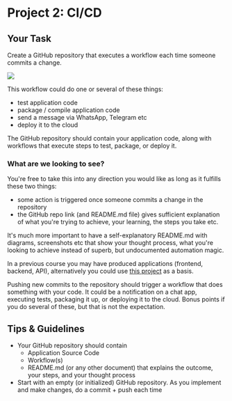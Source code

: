 # Project 2: CI/CD

## Your Task

Create a GitHub repository that executes a workflow each time someone commits a change.

![](./gha.png)

This workflow could do one or several of these things:

* test application code
* package / compile application code
* send a message via WhatsApp, Telegram etc
* deploy it to the cloud

The GitHub repository should contain your application code, along with workflows that execute steps to test, package, or deploy it.

### What are we looking to see?

You're free to take this into any direction you would like as long as it fulfills these two things:

* some action is triggered once someone commits a change in the repository
* the GitHub repo link (and README.md file) gives sufficient explanation of what you're trying to achieve, your learning, the steps you take etc.

It's much more important to have a self-explanatory README.md with diagrams, screenshots etc that show your thought process, what you're looking to achieve instead of superb, but undocumented automation magic.

In a previous course you may have produced applications (frontend, backend, API), alternatively you could use [this project](https://github.com/u1i/nodejs-test) as a basis.

Pushing new commits to the repository should trigger a workflow that does something with your code. It could be a notification on a chat app, executing tests, packaging it up, or deploying it to the cloud. Bonus points if you do several of these, but that is not the expectation.


## Tips & Guidelines

* Your GitHub repository should contain
    * Application Source Code
    * Workflow(s)
    * README.md (or any other document) that explains the outcome, your steps, and your thought process
* Start with an empty (or initialized) GitHub repository. As you implement and make changes, do a commit + push each time